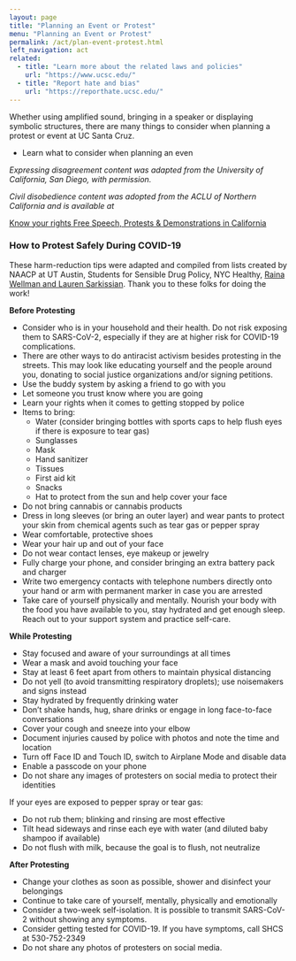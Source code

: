 ```yaml
---
layout: page
title: "Planning an Event or Protest"
menu: "Planning an Event or Protest"
permalink: /act/plan-event-protest.html
left_navigation: act
related:
  - title: "Learn more about the related laws and policies"
    url: "https://www.ucsc.edu/"
  - title: "Report hate and bias"
    url: "https://reporthate.ucsc.edu/"
---
```


Whether using amplified sound, bringing in a speaker or displaying symbolic structures, there are many things to consider when planning a protest or event at UC Santa Cruz.

- Learn what to consider when planning an even

*Expressing disagreement content was adapted from the University of California, San Diego, with permission.*

*Civil disobedience content was adopted from the ACLU of Northern California and is available at* 

[Know your rights Free Speech, Protests & Demonstrations in California](https://www.aclunc.org/sites/default/files/know_your_rights_free_speech.pdf)

### How to Protest Safely During COVID-19

These harm-reduction tips were adapted and compiled from lists created by NAACP at UT Austin, Students for Sensible Drug Policy, NYC Healthy, <u>Raina Wellman and Lauren Sarkissian</u>. Thank you to these folks for doing the work!

**Before Protesting**

- Consider who is in your household and their health. Do not risk exposing them to SARS-CoV-2, especially if they are at higher risk for COVID-19 complications.
- There are other ways to do antiracist activism besides protesting in the streets. This may look like educating yourself and the people around you, donating to social justice organizations and/or signing petitions.
- Use the buddy system by asking a friend to go with you
- Let someone you trust know where you are going
- Learn your rights when it comes to getting stopped by police
- Items to bring:
  - Water (consider bringing bottles with sports caps to help flush eyes if there is exposure to tear gas)
  - Sunglasses
  - Mask
  - Hand sanitizer
  - Tissues
  - First aid kit
  - Snacks
  - Hat to protect from the sun and help cover your face
- Do not bring cannabis or cannabis products
- Dress in long sleeves (or bring an outer layer) and wear pants to protect your skin from chemical agents such as tear gas or pepper spray
- Wear comfortable, protective shoes
- Wear your hair up and out of your face 
- Do not wear contact lenses, eye makeup or jewelry
- Fully charge your phone, and consider bringing an extra battery pack and charger 
- Write two emergency contacts with telephone numbers directly onto your hand or arm with permanent marker in case you are arrested
- Take care of yourself physically and mentally. Nourish your body with the food you have available to you, stay hydrated and get enough sleep. Reach out to your support system and practice self-care. 

**While Protesting**

- Stay focused and aware of your surroundings at all times
- Wear a mask and avoid touching your face
- Stay at least 6 feet apart from others to maintain physical distancing
- Do not yell (to avoid transmitting respiratory droplets); use noisemakers and signs instead
- Stay hydrated by frequently drinking water
- Don’t shake hands, hug, share drinks or engage in long face-to-face conversations
- Cover your cough and sneeze into your elbow
- Document injuries caused by police with photos and note the time and location
- Turn off Face ID and Touch ID, switch to Airplane Mode and disable data
- Enable a passcode on your phone
- Do not share any images of protesters on social media to protect their identities

If your eyes are exposed to pepper spray or tear gas:

- Do not rub them; blinking and rinsing are most effective
- Tilt head sideways and rinse each eye with water (and diluted baby shampoo if available)
- Do not flush with milk, because the goal is to flush, not neutralize

**After Protesting**

- Change your clothes as soon as possible, shower and disinfect your belongings
- Continue to take care of yourself, mentally, physically and emotionally 
- Consider a two-week self-isolation. It is possible to transmit SARS-CoV-2 without showing any symptoms. 
- Consider getting tested for COVID-19. If you have symptoms, call SHCS at 530-752-2349
- Do not share any photos of protesters on social media.









